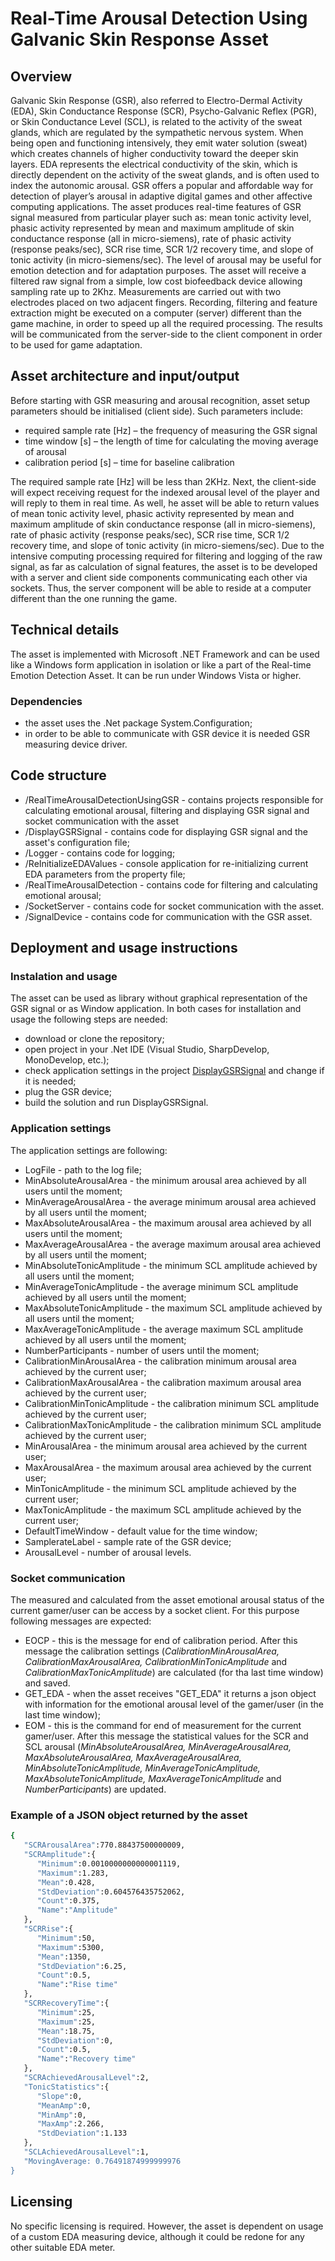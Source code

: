 # Real-Time Arousal Detection Using Galvanic Skin Response Asset

## Overview

Galvanic Skin Response (GSR), also referred to Electro-Dermal Activity (EDA), Skin Conductance Response (SCR), Psycho-Galvanic Reflex (PGR), or Skin Conductance Level (SCL), is related to the activity of the sweat glands, which are regulated by the sympathetic nervous system. When being open and functioning intensively, they emit water solution (sweat) which creates channels of higher conductivity toward the deeper skin layers. EDA represents the electrical conductivity of the skin, which is directly dependent on the activity of the sweat glands, and is often used to index the autonomic arousal. GSR offers a popular and affordable way for detection of player’s arousal in adaptive digital games and other affective computing applications.
The asset produces real-time features of GSR signal measured from particular player such as: mean tonic activity level, phasic activity represented by mean and maximum amplitude of skin conductance response (all in micro-siemens), rate of phasic activity (response peaks/sec), SCR rise time, SCR 1/2 recovery time, and slope of tonic activity (in micro-siemens/sec). The level of arousal may be useful for emotion detection and for adaptation purposes.
The asset will receive a filtered raw signal from a simple, low cost biofeedback device allowing sampling rate up to 2Khz. Measurements are carried out with two electrodes placed on two adjacent fingers. Recording, filtering and feature extraction might be executed on a computer (server) different than the game machine, in order to speed up all the required processing. The results will be communicated from the server-side to the client component in order to be used for game adaptation.

## Asset architecture and input/output

Before starting with GSR measuring and arousal recognition, asset setup parameters should be initialised (client side). Such parameters include:
- required sample rate [Hz] – the frequency of measuring the GSR signal
- time window [s] – the length of time for calculating the moving average of arousal
- calibration period [s] – time for baseline calibration

The required sample rate [Hz] will be less than 2KHz. Next, the client-side will expect receiving request for the indexed arousal level of the player and will reply to them in real time. As well, he asset will be able to return values of mean tonic activity level, phasic activity represented by mean and maximum amplitude of skin conductance response (all in micro-siemens), rate of phasic activity (response peaks/sec), SCR rise time, SCR 1/2 recovery time, and slope of tonic activity (in micro-siemens/sec).
Due to the intensive computing processing required for filtering and logging of the raw signal, as far as calculation of signal features, the asset is to be developed with a server and client side components communicating each other via sockets. Thus, the server component will be able to reside at a computer different than the one running the game.


## Technical details

The asset is implemented with Microsoft .NET Framework and can be used like a Windows form application in isolation or like a part of the Real-time Emotion Detection Asset. It can be run under Windows Vista or higher.

### Dependencies

- the asset uses the .Net package System.Configuration;
- in order to be able to communicate with GSR device it is needed GSR measuring device driver.

## Code structure

- /RealTimeArousalDetectionUsingGSR - contains projects responsible for calculating emotional arousal, filtering and displaying GSR signal and socket communication with the asset
 - /DisplayGSRSignal - contains code for displaying GSR signal and the asset's configuration file;
 - /Logger - contains code for logging;
 - /ReInitializeEDAValues - console application for re-initializing current EDA parameters from the property file;
  - /RealTimeArousalDetection - contains code for filtering and calculating emotional arousal;
  - /SocketServer - contains code for socket communication with the asset.
- /SignalDevice - contains code for communication with the GSR asset.

## Deployment and usage instructions

### Instalation and usage

The asset can be used as library without graphical representation of the GSR signal or as Window application. In both cases for installation and usage the following steps are needed:

- download or clone the repository;
- open project in your .Net IDE (Visual Studio, SharpDevelop, MonoDevelop, etc.);
- check application settings in the project [DisplayGSRSignal](https://github.com/ddessy/RealTimeArousalDetectionUsingGSR/tree/master/RealTimeArousalDetectionUsingGSR/DisplayGSRSignal) and change if it is needed;
- plug the GSR device;
- build the solution and run DisplayGSRSignal.

###  Application settings

The application settings are following:

- LogFile - path to the log file;
- MinAbsoluteArousalArea - the minimum arousal area achieved by all users until the moment;
- MinAverageArousalArea - the average minimum arousal area achieved by all users until the moment;
- MaxAbsoluteArousalArea - the maximum arousal area achieved by all users until the moment;
- MaxAverageArousalArea - the average maximum arousal area achieved by all users until the moment;
- MinAbsoluteTonicAmplitude - the minimum SCL amplitude achieved by all users until the moment;
- MinAverageTonicAmplitude - the average minimum SCL amplitude achieved by all users until the moment;
- MaxAbsoluteTonicAmplitude - the maximum SCL amplitude achieved by all users until the moment;
- MaxAverageTonicAmplitude - the average maximum SCL amplitude achieved by all users until the moment;
- NumberParticipants - number of users until the moment;
- CalibrationMinArousalArea - the calibration minimum arousal area achieved by the current user;
- CalibrationMaxArousalArea - the calibration maximum arousal area achieved by the current user;
- CalibrationMinTonicAmplitude - the calibration minimum SCL amplitude achieved by the current user;
- CalibrationMaxTonicAmplitude - the calibration minimum SCL amplitude achieved by the current user;
- MinArousalArea - the minimum arousal area achieved by the current user;
- MaxArousalArea - the maximum arousal area achieved by the current user;
- MinTonicAmplitude - the minimum SCL amplitude achieved by the current user;
- MaxTonicAmplitude - the maximum SCL amplitude achieved by the current user;
- DefaultTimeWindow - default value for the time window;
- SamplerateLabel - sample rate of the GSR device;
- ArousalLevel - number of arousal levels.

### Socket communication

The measured and calculated from the asset emotional arousal status of the current gamer/user can be access by a socket client. For this purpose following messages are expected:

- EOCP - this is the message for end of calibration period. After this message the calibration settings (_CalibrationMinArousalArea, CalibrationMaxArousalArea, CalibrationMinTonicAmplitude_ and _CalibrationMaxTonicAmplitude_) are calculated (for tha last time window) and saved.
- GET_EDA - when the asset receives "GET_EDA" it returns a json object with information for the emotional arousal level of the gamer/user (in the last time window);
- EOM - this is the command for end of measurement for the current gamer/user. After this message the statistical values for the SCR and SCL arousal (_MinAbsoluteArousalArea, MinAverageArousalArea, MaxAbsoluteArousalArea, MaxAverageArousalArea, MinAbsoluteTonicAmplitude, MinAverageTonicAmplitude, MaxAbsoluteTonicAmplitude, MaxAverageTonicAmplitude_ and _NumberParticipants_) are updated.

### Example of a JSON object returned by the asset

```sh
{
   "SCRArousalArea":770.88437500000009,
   "SCRAmplitude":{
      "Minimum":0.0010000000000001119,
      "Maximum":1.283,
      "Mean":0.428,
      "StdDeviation":0.604576435752062,
      "Count":0.375,
      "Name":"Amplitude"
   },
   "SCRRise":{
      "Minimum":50,
      "Maximum":5300,
      "Mean":1350,
      "StdDeviation":6.25,
      "Count":0.5,
      "Name":"Rise time"
   },
   "SCRRecoveryTime":{
      "Minimum":25,
      "Maximum":25,
      "Mean":18.75,
      "StdDeviation":0,
      "Count":0.5,
      "Name":"Recovery time"
   },
   "SCRAchievedArousalLevel":2,
   "TonicStatistics":{
      "Slope":0,
      "MeanAmp":0,
      "MinAmp":0,
      "MaxAmp":2.266,
      "StdDeviation":1.133
   },
   "SCLAchievedArousalLevel":1,
   "MovingAverage: 0.76491874999999976
}
```

## Licensing

No specific licensing is required. However, the asset is dependent on usage of a custom EDA measuring device, although it could be redone for any other suitable EDA meter.
